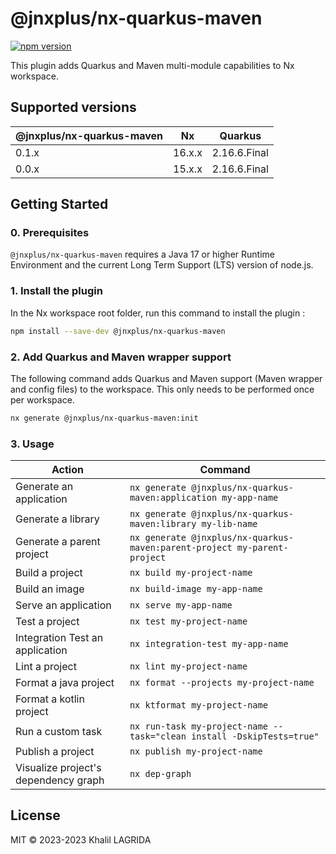 # @jnxplus/nx-quarkus-maven

[![npm version](https://badge.fury.io/js/@jnxplus%2Fnx-quarkus-maven.svg)](https://badge.fury.io/js/@jnxplus%2Fnx-quarkus-maven)

This plugin adds Quarkus and Maven multi-module capabilities to Nx workspace.

## Supported versions

| @jnxplus/nx-quarkus-maven | Nx     | Quarkus      |
| ------------------------- | ------ | ------------ |
| 0.1.x                     | 16.x.x | 2.16.6.Final |
| 0.0.x                     | 15.x.x | 2.16.6.Final |

## Getting Started

### 0. Prerequisites

`@jnxplus/nx-quarkus-maven` requires a Java 17 or higher Runtime Environment and the current Long Term Support (LTS) version of node.js.

### 1. Install the plugin

In the Nx workspace root folder, run this command to install the plugin :

```bash
npm install --save-dev @jnxplus/nx-quarkus-maven
```

### 2. Add Quarkus and Maven wrapper support

The following command adds Quarkus and Maven support (Maven wrapper and config files) to the workspace. This only needs to be performed once per workspace.

```bash
nx generate @jnxplus/nx-quarkus-maven:init
```

### 3. Usage

| Action                               | Command                                                                  |
| ------------------------------------ | ------------------------------------------------------------------------ |
| Generate an application              | `nx generate @jnxplus/nx-quarkus-maven:application my-app-name`          |
| Generate a library                   | `nx generate @jnxplus/nx-quarkus-maven:library my-lib-name`              |
| Generate a parent project            | `nx generate @jnxplus/nx-quarkus-maven:parent-project my-parent-project` |
| Build a project                      | `nx build my-project-name`                                               |
| Build an image                       | `nx build-image my-app-name`                                             |
| Serve an application                 | `nx serve my-app-name`                                                   |
| Test a project                       | `nx test my-project-name`                                                |
| Integration Test an application      | `nx integration-test my-app-name`                                        |
| Lint a project                       | `nx lint my-project-name`                                                |
| Format a java project                | `nx format --projects my-project-name`                                   |
| Format a kotlin project              | `nx ktformat my-project-name`                                            |
| Run a custom task                    | `nx run-task my-project-name --task="clean install -DskipTests=true"`    |
| Publish a project                    | `nx publish my-project-name`                                             |
| Visualize project's dependency graph | `nx dep-graph`                                                           |

## License

MIT © 2023-2023 Khalil LAGRIDA
